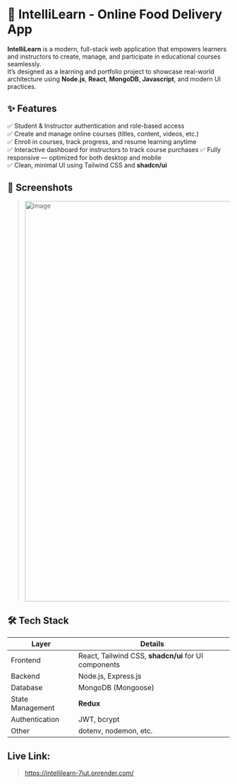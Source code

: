 # 🍔 IntelliLearn - Online Food Delivery App

**IntelliLearn** is a modern, full-stack web application that empowers learners and instructors to create, manage, and participate in educational courses seamlessly.  
It’s designed as a learning and portfolio project to showcase real-world architecture using **Node.js**, **React**, **MongoDB**, **Javascript**, and modern UI practices.

## ✨ Features

✅ Student & Instructor authentication and role-based access  
✅ Create and manage online courses (titles, content, videos, etc.)  
✅ Enroll in courses, track progress, and resume learning anytime  
✅ Interactive dashboard for instructors to track course purchases
✅ Fully responsive — optimized for both desktop and mobile  
✅ Clean, minimal UI using Tailwind CSS and **shadcn/ui**

## 📸 Screenshots

> <img width="1894" height="907" alt="image" src="https://github.com/user-attachments/assets/c4936b52-8165-4afd-b123-e177f635929f" />


## 🛠 Tech Stack

| Layer          | Details                                                                    |
|---------------------|----------------------------------------------------------------------------|
| Frontend       | React, Tailwind CSS, **shadcn/ui** for UI components                                                    
| Backend        | Node.js, Express.js                                                 
| Database       | MongoDB (Mongoose)                                                        
|State Management| **Redux**
| Authentication | JWT, bcrypt                                                          
| Other          | dotenv, nodemon, etc.    

## Live Link:
> https://intellilearn-7iut.onrender.com/
                                           
